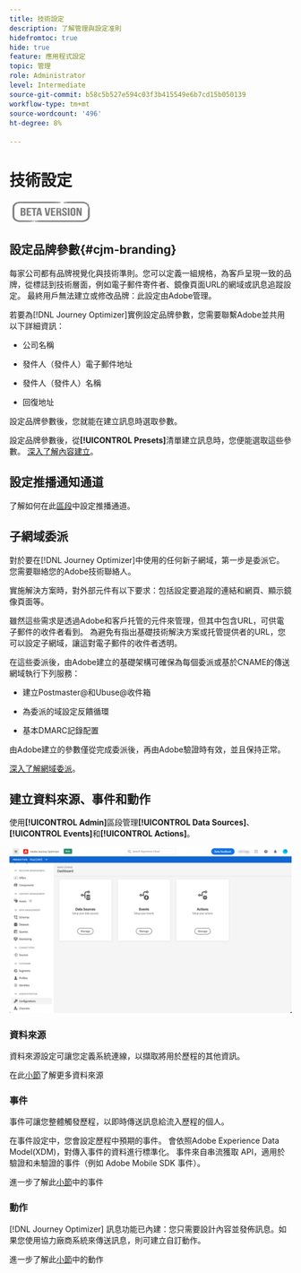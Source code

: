 ```yaml
---
title: 技術設定
description: 了解管理與設定准則
hidefromtoc: true
hide: true
feature: 應用程式設定
topic: 管理
role: Administrator
level: Intermediate
source-git-commit: b58c5b527e594c03f3b415549e6b7cd15b050139
workflow-type: tm+mt
source-wordcount: '496'
ht-degree: 8%

---
```


# 技術設定

![](../assets/do-not-localize/badge.png)

## 設定品牌參數{#cjm-branding}

每家公司都有品牌視覺化與技術準則。您可以定義一組規格，為客戶呈現一致的品牌，從標誌到技術層面，例如電子郵件寄件者、鏡像頁面URL的網域或訊息追蹤設定。
最終用戶無法建立或修改品牌：此設定由Adobe管理。

若要為[!DNL Journey Optimizer]實例設定品牌參數，您需要聯繫Adobe並共用以下詳細資訊：

* 公司名稱

* 發件人（發件人）電子郵件地址

* 發件人（發件人）名稱

* 回復地址

設定品牌參數後，您就能在建立訊息時選取參數。

設定品牌參數後，從&#x200B;**[!UICONTROL Presets]**&#x200B;清單建立訊息時，您便能選取這些參數。 [深入了解內容建立](../create-message.md)。

## 設定推播通知通道

了解如何在此[區段](../create-push.md)中設定推播通道。

## 子網域委派

對於要在[!DNL Journey Optimizer]中使用的任何新子網域，第一步是委派它。 您需要聯絡您的Adobe技術聯絡人。

實施解決方案時，對外部元件有以下要求：包括設定要追蹤的連結和網頁、顯示鏡像頁面等。

雖然這些需求是透過Adobe和客戶托管的元件來管理，但其中包含URL，可供電子郵件的收件者看到。  為避免有指出基礎技術解決方案或托管提供者的URL，您可以設定子網域，讓這對電子郵件的收件者透明。

在這些委派後，由Adobe建立的基礎架構可確保為每個委派或基於CNAME的傳送網域執行下列服務：

* 建立Postmaster@和Ubuse@收件箱

* 為委派的域設定反饋循環

* 基本DMARC記錄配置

由Adobe建立的參數僅從完成委派後，再由Adobe驗證時有效，並且保持正常。

[深入了解網域委派](https://helpx.adobe.com/tw/campaign/kb/domain-name-delegation.html)。


## 建立資料來源、事件和動作

使用&#x200B;**[!UICONTROL Admin]**&#x200B;區段管理&#x200B;**[!UICONTROL Data Sources]**、**[!UICONTROL Events]**&#x200B;和&#x200B;**[!UICONTROL Actions]**。

![](../assets/admin-menu.png)

### 資料來源

資料來源設定可讓您定義系統連線，以擷取將用於歷程的其他資訊。

在此[小節](../datasource/about-data-sources.md)了解更多資料來源

### 事件

事件可讓您整體觸發歷程，以即時傳送訊息給流入歷程的個人。

在事件設定中，您會設定歷程中預期的事件。 會依照Adobe Experience Data Model(XDM)，對傳入事件的資料進行標準化。 事件來自串流獲取 API，適用於驗證和未驗證的事件（例如 Adobe Mobile SDK 事件）。

進一步了解此[小節](../event/about-events.md)中的事件

### 動作

[!DNL Journey Optimizer] 訊息功能已內建：您只需要設計內容並發佈訊息。如果您使用協力廠商系統來傳送訊息，則可建立自訂動作。

進一步了解此[小節](../action/action.md)中的動作
